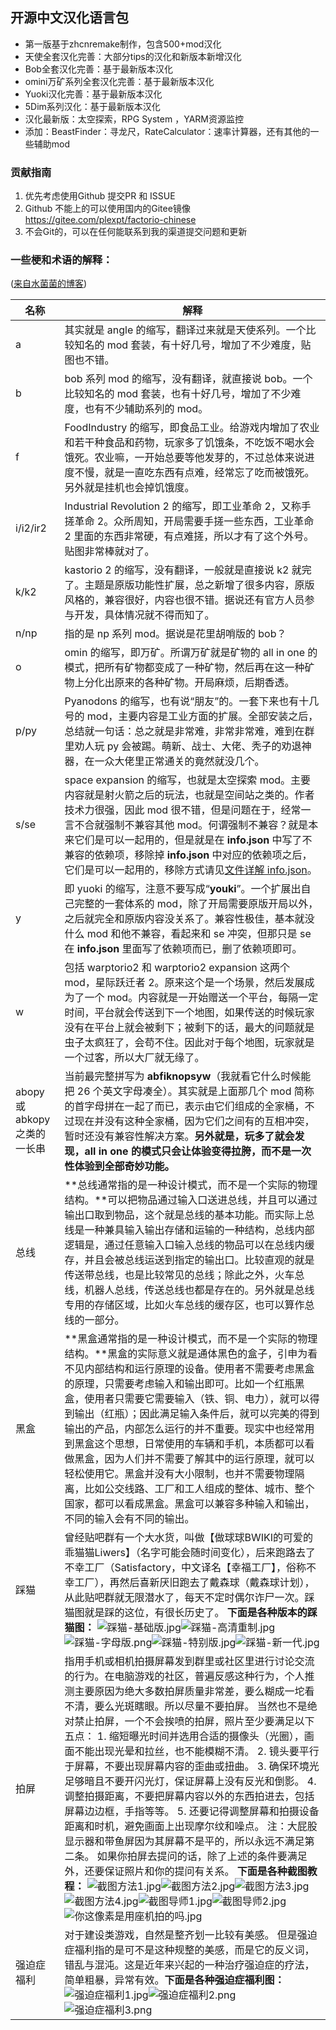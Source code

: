 开源中文汉化语言包
-------------------------



- 第一版基于zhcnremake制作，包含500+mod汉化
- 天使全套汉化完善：大部分tips的汉化和新版本新增汉化
- Bob全套汉化完善：基于最新版本汉化
- omini万矿系列全套汉化完善：基于最新版本汉化
- Yuoki汉化完善：基于最新版本汉化
- 5Dim系列汉化：基于最新版本汉化
- 汉化最新版：太空探索，RPG System ，YARM资源监控
- 添加：BeastFinder：寻龙尺，RateCalculator：速率计算器，还有其他的一些辅助mod

### 贡献指南
1. 优先考虑使用Github 提交PR 和 ISSUE
2. Github 不能上的可以使用国内的Gitee镜像 https://gitee.com/plexpt/factorio-chinese
3. 不会Git的，可以在任何能联系到我的渠道提交问题和更新

### 一些梗和术语的解释：

([来自水菌菌的博客](https://www.sidoupiar.com/factorio/sidoupiar/501/))

| **名称**                     | **解释**                                                     |
| ---------------------------- | ------------------------------------------------------------ |
| a                            | 其实就是 angle 的缩写，翻译过来就是天使系列。一个比较知名的 mod 套装，有十好几号，增加了不少难度，贴图也不错。 |
| b                            | bob 系列 mod 的缩写，没有翻译，就直接说 bob。一个比较知名的 mod 套装，也有十好几号，增加了不少难度，也有不少辅助系列的 mod。 |
| f                            | FoodIndustry 的缩写，即食品工业。给游戏内增加了农业和若干种食品和药物，玩家多了饥饿条，不吃饭不喝水会饿死。农业嘛，一开始总要等他发芽的，不过总体来说进度不慢，就是一直吃东西有点难，经常忘了吃而被饿死。另外就是挂机也会掉饥饿度。 |
| i/i2/ir2                     | Industrial Revolution 2 的缩写，即工业革命 2，又称手搓革命 2。众所周知，开局需要手搓一些东西，工业革命 2 里面的东西非常硬，有点难搓，所以才有了这个外号。贴图非常棒就对了。 |
| k/k2                         | kastorio 2 的缩写，没有翻译，一般就是直接说 k2 就完了。主题是原版功能性扩展，总之新增了很多内容，原版风格的，兼容很好，内容也很不错。据说还有官方人员参与开发，具体情况就不得而知了。 |
| n/np                         | 指的是 np 系列 mod。据说是花里胡哨版的 bob？                 |
| o                            | omin 的缩写，即万矿。所谓万矿就是矿物的 all in one 的模式，把所有矿物都变成了一种矿物，然后再在这一种矿物上分化出原来的各种矿物。开局麻烦，后期香透。 |
| p/py                         | Pyanodons 的缩写，也有说“朋友”的。一套下来也有十几号的 mod，主要内容是工业方面的扩展。全部安装之后，总结就一句话：总之就是非常难，非常非常难，难到在群里劝人玩 py 会被踢。萌新、战士、大佬、秃子的劝退神器，在一众大佬里正常通关的竟然就没几个。 |
| s/se                         | space expansion 的缩写，也就是太空探索 mod。主要内容就是射火箭之后的玩法，也就是空间站之类的。作者技术力很强，因此 mod 很不错，但是问题在于，经常一言不合就强制不兼容其他 mod。何谓强制不兼容？就是本来它们是可以一起用的，但是就是在 **info.json** 中写了不兼容的依赖项，移除掉 **info.json** 中对应的依赖项之后，它们是可以一起用的，移除方式请见[文件详解 info.json](https://www.sidoupiar.com/sidoupiar/factorio/175/)。 |
| y                            | 即 yuoki 的缩写，注意不要写成“**youki**”。一个扩展出自己完整的一套体系的 mod，除了开局需要原版开局以外，之后就完全和原版内容没关系了。兼容性极佳，基本就没什么 mod 和他不兼容，看起来和 se 冲突，但那只是 se 在 **info.json** 里面写了依赖项而已，删了依赖项即可。 |
| w                            | 包括 warptorio2 和 warptorio2 expansion 这两个 mod，星际跃迁者 2。原来这个是一个场景，然后发展成为了一个 mod。内容就是一开始赠送一个平台，每隔一定时间，平台就会传送到下一个地图，如果传送的时候玩家没有在平台上就会被剩下；被剩下的话，最大的问题就是虫子太疯狂了，会苟不住。因此对于每个地图，玩家就是一个过客，所以大厂就无缘了。 |
| abopy 或 abkopy 之类的一长串 | 当前最完整拼写为 **abfiknopsyw**（我就看它什么时候能把 26 个英文字母凑全）。其实就是上面那几个 mod 简称的首字母拼在一起了而已，表示由它们组成的全家桶，不过现在并没有这种全家桶，因为它们之间有的互相冲突，暂时还没有兼容性解决方案。**另外就是，玩多了就会发现，all in one 的模式只会让体验变得拉胯，而不是一次性体验到全部奇妙功能。** |
| 总线                         | **总线通常指的是一种设计模式，而不是一个实际的物理结构。**可以把物品通过输入口送进总线，并且可以通过输出口取到物品，这个就是总线的基本功能。而实际上总线是一种兼具输入输出存储和运输的一种结构，总线内部逻辑是，通过任意输入口输入总线的物品可以在总线内缓存，并且会被总线运送到指定的输出口。比较直观的就是传送带总线，也是比较常见的总线；除此之外，火车总线，机器人总线，传送总线也都是存在的。另外就是总线专用的存储区域，比如火车总线的缓存区，也可以算作总线的一部分。 |
| 黑盒                         | **黑盒通常指的是一种设计模式，而不是一个实际的物理结构。**黑盒的实际意义就是通体黑色的盒子，引申为看不见内部结构和运行原理的设备。使用者不需要考虑黑盒的原理，只需要考虑输入和输出即可。比如一个红瓶黑盒，使用者只需要它需要输入（铁、铜、电力），就可以得到输出（红瓶）；因此满足输入条件后，就可以完美的得到输出的产品，内部怎么运行的并不重要。现实中也经常用到黑盒这个思想，日常使用的车辆和手机，本质都可以看做黑盒，因为人们并不需要了解其中的运行原理，就可以轻松使用它。黑盒并没有大小限制，也并不需要物理隔离，比如公交线路、工厂和工人组成的整体、城市、整个国家，都可以看成黑盒。黑盒可以兼容多种输入和输出，不同的输入会有不同的输出。 |
| 踩猫                         | 曾经贴吧群有一个大水货，叫做【做球球BWIKI的可爱的乖猫猫Liwers】（名字可能会随时间变化），后来跑路去了不幸工厂（Satisfactory，中文译名【幸福工厂】，俗称不幸工厂），再然后喜新厌旧跑去了戴森球（戴森球计划），从此贴吧群就无限潜水了，每天不定时偶尔诈尸一次。踩猫图就是踩的这位，有很长历史了。 **下面是各种版本的踩猫图：** ![踩猫-基础版.jpg](https://www.sidoupiar.com/wp-content/uploads/2021/05/%E8%B8%A9%E7%8C%AB-%E5%9F%BA%E7%A1%80%E7%89%88.jpg)![踩猫-高清重制.jpg](https://www.sidoupiar.com/wp-content/uploads/2021/05/%E8%B8%A9%E7%8C%AB-%E9%AB%98%E6%B8%85%E9%87%8D%E5%88%B6.jpg)![踩猫-字母版.png](https://www.sidoupiar.com/wp-content/uploads/2021/05/%E8%B8%A9%E7%8C%AB-%E5%AD%97%E6%AF%8D%E7%89%88.png)![踩猫-特别版.jpg](https://www.sidoupiar.com/wp-content/uploads/2021/05/%E8%B8%A9%E7%8C%AB-%E7%89%B9%E5%88%AB%E7%89%88.jpg)![踩猫-新一代.jpg](https://www.sidoupiar.com/wp-content/uploads/2021/05/%E8%B8%A9%E7%8C%AB-%E6%96%B0%E4%B8%80%E4%BB%A3.jpg) |
| 拍屏                         | 指用手机或相机拍摄屏幕发到群里或社区里进行讨论交流的行为。在电脑游戏的社区，普遍反感这种行为，个人推测主要原因为绝大多数拍屏质量非常差，要么糊成一坨看不清，要么光斑瞎眼。所以尽量不要拍屏。 当然也不是绝对禁止拍屏，一个不会挨喷的拍屏，照片至少要满足以下五点： 1. 缩短曝光时间并选用合适的摄像头（光圈），画面不能出现光晕和拉丝，也不能模糊不清。 2. 镜头要平行于屏幕，不要出现屏幕内容的歪曲或扭曲。 3. 确保环境光足够暗且不要开闪光灯，保证屏幕上没有反光和倒影。 4. 调整拍摄距离，不要把屏幕内容以外的东西拍进去，包括屏幕边边框，手指等等。 5. 还要记得调整屏幕和拍摄设备距离和时机，避免画面上出现摩尔纹和噪点。 注：大屁股显示器和带鱼屏因为其屏幕不是平的，所以永远不满足第二条。 如果你拍屏去提问的话，除了上述的条件要满足外，还要保证照片和你的提问有关系。 **下面是各种截图教程：** ![截图方法1.jpg](https://www.sidoupiar.com/wp-content/uploads/2021/03/%E6%88%AA%E5%9B%BE%E6%96%B9%E6%B3%951.jpg)![截图方法2.jpg](https://www.sidoupiar.com/wp-content/uploads/2021/03/%E6%88%AA%E5%9B%BE%E6%96%B9%E6%B3%952.jpg)![截图方法3.jpg](https://www.sidoupiar.com/wp-content/uploads/2021/03/%E6%88%AA%E5%9B%BE%E6%96%B9%E6%B3%953.jpg)![截图方法4.jpg](https://www.sidoupiar.com/wp-content/uploads/2021/03/%E6%88%AA%E5%9B%BE%E6%96%B9%E6%B3%954.jpg)![截图导师1.jpg](https://www.sidoupiar.com/wp-content/uploads/2021/03/%E6%88%AA%E5%9B%BE%E5%AF%BC%E5%B8%881.jpg)![截图导师2.jpg](https://www.sidoupiar.com/wp-content/uploads/2021/03/%E6%88%AA%E5%9B%BE%E5%AF%BC%E5%B8%882.jpg)![你这像素是用座机拍的吗.jpg](https://www.sidoupiar.com/wp-content/uploads/2021/03/%E4%BD%A0%E8%BF%99%E5%83%8F%E7%B4%A0%E6%98%AF%E7%94%A8%E5%BA%A7%E6%9C%BA%E6%8B%8D%E7%9A%84%E5%90%97.jpg) |
| 强迫症福利                   | 对于建设类游戏，自然是整齐划一比较有美感。 但是强迫症福利指的是可不是这种规整的美感，而是它的反义词，错乱与混沌。这是近年来兴起的一种治疗强迫症的疗法，简单粗暴，异常有效。**下面是各种强迫症福利图：**<br/>![强迫症福利1.jpg](https://www.sidoupiar.com/wp-content/uploads/2021/03/%E5%BC%BA%E8%BF%AB%E7%97%87%E7%A6%8F%E5%88%A91.jpg)![强迫症福利2.png](https://www.sidoupiar.com/wp-content/uploads/2021/03/%E5%BC%BA%E8%BF%AB%E7%97%87%E7%A6%8F%E5%88%A92.png)![强迫症福利3.png](https://www.sidoupiar.com/wp-content/uploads/2021/03/%E5%BC%BA%E8%BF%AB%E7%97%87%E7%A6%8F%E5%88%A93.png) |

